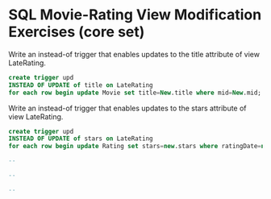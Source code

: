 # SQL Movie-Rating View Modification Exercises (core set)

Write an instead-of trigger that enables updates to the title attribute of view LateRating.
```sql
create trigger upd
INSTEAD OF UPDATE of title on LateRating
for each row begin update Movie set title=New.title where mid=New.mid; end;
```

Write an instead-of trigger that enables updates to the stars attribute of view LateRating.
```sql
create trigger upd
INSTEAD OF UPDATE of stars on LateRating
for each row begin update Rating set stars=new.stars where ratingDate=new.ratingDate and mid=new.mid; end;
```


```sql
--
```


```sql
--
```


```sql
--
```
